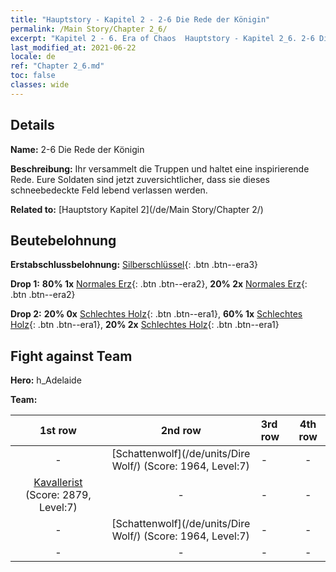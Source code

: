 ```yaml
---
title: "Hauptstory - Kapitel 2 - 2-6 Die Rede der Königin"
permalink: /Main Story/Chapter 2_6/
excerpt: "Kapitel 2 - 6. Era of Chaos  Hauptstory - Kapitel 2_6. 2-6 Die Rede der Königin"
last_modified_at: 2021-06-22
locale: de
ref: "Chapter 2_6.md"
toc: false
classes: wide
---
```


## Details

 **Name:** 2-6 Die Rede der Königin

 **Beschreibung:** Ihr versammelt die Truppen und haltet eine inspirierende Rede. Eure Soldaten sind jetzt zuversichtlicher, dass sie dieses schneebedeckte Feld lebend verlassen werden.

 **Related to:** [Hauptstory Kapitel 2](/de/Main Story/Chapter 2/)

## Beutebelohnung

 **Erstabschlussbelohnung:** [Silberschlüssel](/ItemsDE/con_693/){: .btn .btn--era3}

 **Drop 1:** **80% 1x** [Normales Erz](/ItemsDE/mat_6/){: .btn .btn--era2}, **20% 2x** [Normales Erz](/ItemsDE/mat_6/){: .btn .btn--era2}

 **Drop 2:** **20% 0x** [Schlechtes Holz](/ItemsDE/mat_1/){: .btn .btn--era1}, **60% 1x** [Schlechtes Holz](/ItemsDE/mat_1/){: .btn .btn--era1}, **20% 2x** [Schlechtes Holz](/ItemsDE/mat_1/){: .btn .btn--era1}


## Fight against Team
 **Hero:** h_Adelaide

 **Team:**


  | 1st row | 2nd row | 3rd row | 4th row |
  |:----:|:----:|:----|:----:|
  | - | [Schattenwolf](/de/units/Dire Wolf/) (Score: 1964, Level:7)  | - | - |
  | [Kavallerist](/de/units/Cavalier/) (Score: 2879, Level:7)  | - | - | - |
  | - | [Schattenwolf](/de/units/Dire Wolf/) (Score: 1964, Level:7)  | - | - |
  | - | - | - | - |


